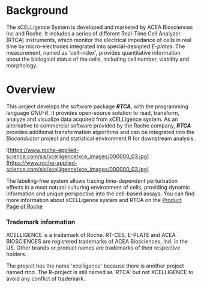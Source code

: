 # Background #
The xCELLigence System is developed and marketed by ACEA Biosciences Inc and Roche. It includes a series of different Real-Time Cell Analyzer (RTCA) instruments, which monitor the electrical impedance of cells in real time by micro-electrodes integrated into special-designed _E-plates_. The measurement, named as 'cell-index', provides quantitative information about the biological status of the cells, including cell number, viability and morphology.

# Overview #
This project develops the software package _**RTCA**_, with the programming language _GNU-R_. It provides open-source solution to read, transform, analyze and visualize data acquired from xCELLigence system. As an alternative to commercial software provided by the Roche company, _**RTCA**_ provides additional transformation algorithms and can be integrated into the _Bioconductor_ project and statistical environment R for downstream analysis.

![https://www.roche-applied-science.com/sis/xcelligence/xce_images/000000_03.jpg](https://www.roche-applied-science.com/sis/xcelligence/xce_images/000000_03.jpg)

The labeling-free system allows tracing time-dependent perturbation effects in a most natural culturing environment of cells, providing dynamic information and unique perspective into the cell-based assays. You can find more information about xCELLigence system and RTCA on the [Product Page of Roche](https://www.roche-applied-science.com/sis/xcelligence/index.jsp?id=xcect_000000)



### Trademark information ###
XCELLIGENCE is a trademark of Roche.
RT-CES, E-PLATE and ACEA BIOSCIENCES are registered trademarks of ACEA Biosciences, Ind. in the US. Other brands or product names are trademarks of their respective holders.

The project has the name 'xcelligence' because there is another project named _rtca_. The R-project is still named as 'RTCA' but not XCELLIGENCE to avoid any conflict of trademark.
